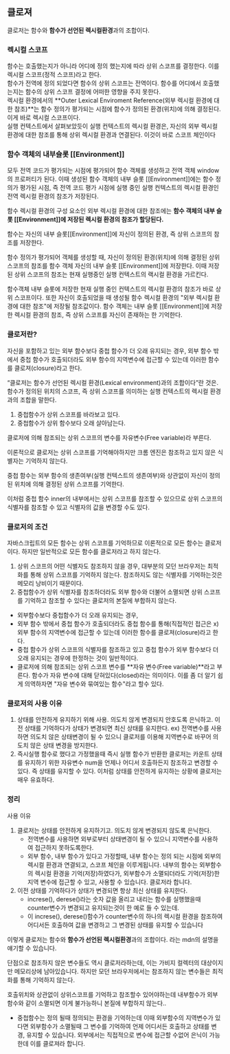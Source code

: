 ## 클로져

클로저는 함수와 **함수가 선언된 렉시컬환경**과의 조합이다.

### 렉시컬 스코프

함수는 호출했는지가 아니라 어디에 정의 했는지에 따라 상위 스코프를 결정한다. 이를 렉시컬 스코프(정적 스코프)라고 한다.  
함수가 전역에 정의 되었다면 함수의 상위 스코프는 전역이다. 함수를 어디에서 호출했는지는 함수의 상위 스코프 결정에 어떠한 영향을 주지 못한다.     
렉시컬 환경에서의 **Outer Lexical Enviroment Reference(외부 렉시컬 환경에 대한 참조)**는 함수 정의가 평가되는 시점에 함수가 정의된 환경(위치)에 의해 결정된다. 이게 바로 렉시컬 스코프이다.  
실행 컨텍스트에서 살펴보았듯이 실행 컨텍스트의 렉시컬 환경은, 자신의 외부 렉시컬 환경에 대한 참조를 통해 상위 렉시컬 환경과 연결된다. 이것이 바로 스코프 체인이다



### 함수 객체의 내부슬롯 [[Environment]]

모두 전역 코드가 평가되는 시점에 평가되어 함수 객체를 생성하고 전역 객체 window의 프로퍼티가 된다. 이때 생성된 함수 객체의 내부 슬롯 [[Environment]]에는 함수 정의가 평가된 시점, 즉 전역 코드 평가 시점에 실행 중인 실행 컨텍스트의 렉시컬 환경인 전역 렉시컬 환경의 참조가 저장된다. 

함수 렉시컬 환경의 구성 요소인 외부 렉시컬 환경에 대한 참조에는 **함수 객체의 내부 슬롯 [[Environment]]에 저장된 렉시컬 환경의 참조가 할당된다.**

함수는 자신의 내부 슬롯[[Environment]]에 자신이 정의된 환경, 즉 상위 스코프의 참조를 저장한다. 

함수 정의가 평가되어 객체를 생성할 때, 자신이 정의된 환경(위치)에 의해 결정된 상위 스코프의 참조를 함수 객체 자신의 내부 슬롯 [[Environment]]에 저장한다. 이때 저장된 상위 스코프의 참조는 현재 실행중인 실행 컨텍스트의 랙시컬 환경을 가르킨다. 

함수객체 내부 슬롯에 저장한 현재 실행 중인 컨텍스트의 렉시컬 환경의 참조가 바로 상위 스코프이다. 또한 자신이 호출되었을 때 생성될 함수 렉시컬 환경의 "외부 렉시컬 환경에 대한 참조"에 저장될 참조값이다. 함수 객체는 내부 슬롯 [[Environment]]에 저장한 렉시컬 환경의 참조, 즉 상위 스코프를 자신이 존재하는 한 기억한다.

### 클로저란?

자신을 포함하고 있는 외부 함수보다 중첩 함수가 더 오래 유지되는 경우, 외부 함수 밖에서 중첩 함수가 호출되더라도 외부 함수의 지역변수에 접근할 수 있는데 이러한 함수를 클로져(closure)라고 한다.

 “클로저는 함수가 선언된 렉시컬 환경(Lexical environment)과의 조합이다”란 것은. 함수가 정의된 위치의 스코프, 즉 상위 스코프를 의미하는 실행 컨텍스트의 렉시컬 환경과의 조합을 말한다.

1. 중첩함수가 상위 스코프를 바라보고 있다.
2. 중첩함수가 상위 함수보다 오래 살아남는다.

클로저에 의해 참조되는 상위 스코프의 변수를 자유변수(Free variable)라 부른다. 

이론적으로 클로저는 상위 스코프를 기억해야하지만 크롬 엔진은 참조하고 있지 않은 식별자는 기억하지 않는다. 

중첩 함수는 외부 함수의 생존여부(실행 컨텍스트의 생존여부)와 상관없이 자신이 정의된 위치에 의해 결정된 상위 스코프를 기억한다. 

이처럼 중첩 함수 inner의 내부에서는 상위 스코프를 참조할 수 있으므로 상위 스코프의 식별자를 참조할 수 있고 식별자의 값을 변경할 수도 있다. 

### 클로저의 조건

자바스크립트의 모든 함수는 상위 스코프를 기억하므로 이론적으로 모든 함수는 클로저이다. 하지만 일반적으로 모든 함수를 클로저라고 하지 않는다.  

1. 상위 스코프의 어떤 식별자도 참조하지 않을 경우, 대부분의 모던 브라우저는 최적화를 통해 상위 스코프를 기억하지 않는다. 참조하지도 않는 식별자를 기억하는것은 메모리 낭비이기 때문이다.
2. 중첩함수가 상위 식별자를 참조하더라도 외부 함수와 더불어 소멸되면 상위 스코프를 기억하고 참조할 수 있다는 클로저의 본질에 부합하지 않는다. 

- 외부함수보다 중첩함수가 더 오래 유지되는 경우, 
- 외부 함수 밖에서 중첩 함수가 호출되더라도 중첩 함수를 통해(직접적인 접근은 x) 외부 함수의 지역변수에 접근할 수 있는데 이러한 함수를 클로져(closure)라고 한다.
- 중첩 함수가 상위 스코프의 식별자를 참조하고 있고 중첩 함수가 외부 함수보다 더 오래 유지되는 경우에 한정하는 것이 일반적이다.
- 클로저에 의해 참조되는 상위 스코프 변수를 **자유 변수(Free variable)**라고 부른다. 함수가 자유 변수에 대해 닫혀있다(closed)라는 의미이다. 이를 좀 더 알기 쉽게 의역하자면 "자유 변수와 묶여있는 함수"라고 할수 있다.

### 클로저의 사용 이유

1. 상태를 안전하게 유지하기 위해 사용. 의도치 않게 변경되지 안호도록 은닉하고. 이전 상태를 기억하다가 상태가 변경되면 최신 상태를 유지한다. 
   ex) 전역변수를 사용하면 의도치 않은 상태변경이 될 수 있으니 클로저를 이용해 지역변수로 바꾸어 의도치 않은 상태 변경을 방지한다.
2. 즉시실행 함수로 했다고 가정했을때 즉시 실행 함수가 반환한 클로저는 카운트 상태를 유지하기 위한 자유변수 num을 언제나 어디서 호출하든지 참조하고 변경할 수 있다. 즉 상태를 유지할 수 있다. 이처럼 상태를 안전하게 유지하는 상황에 클로저는 매우 유효하다.

### 정리

사용 이유

1. 클로저는 상태를 안전하게 유지하기고. 의도치 않게 변경되지 않도록 은닉한다. 
   - 전역변수를 사용하면 외부로부터 상태변경이 될 수 있으니 지역변수를 사용하여 접근하지 못하도록한다. 
   - 외부 함수, 내부 함수가 있다고 가정할때, 내부 함수는 정의 되는 시점에 외부의 렉시컬 환경과 연결되고, 스코프 체인을 이루게됩니다. 내부의 함수는 외부함수의 렉시컬 환경을 기억(저장)하였다가, 외부함수가 소멸되더라도 기억(저장)한 지역 변수에 접근할 수 있고, 사용할 수 있습니다. 클로저라 합니다.
2. 이전 상태를 기억하다가 상태가 변경되면 항상 최신 상태를 유지한다.
   - increse(), derese()라는 숫자 값을 올리고 내리는 함수를 실행했을때 counter변수가 변경되고 유지되는것이 한 예로 들 수 있는데. 
   - 이 increse(), derese()함수가 counter변수의 하나의 렉시컬 환경을 참조하여 어디서든 호출하여 값을 변경하고 그 변경된 상태를 유지할 수 있습니다

이렇게 클로저는 함수와 **함수가 선언된 렉시컬환경**과의 조합이다. 라는 mdn의 설명을 얘기할 수 있습니다.

단점으로 참조하지 않은 변수들도 역시 클로저라하는데, 이는 가비지 컬렉터의 대상이지만 메모리상에 남아있습니다. 하지만 모던 브라우저에서는 참조하지 않는 변수들은 최적화를 통해 기억하지 않는다. 

호출위치와 상관없이 상위스코프를 기억하고 참조할수 있어야하는데 내부함수가 외부함수와 같이 소멸되면 이게 불가능하니 본질에 부합하지 않는다..

- 중첩함수는 정의 될때 정의되는 환경을 기억하는데 이때 외부함수의 지역변수가 있다면 외부함수가 소멸될때 그 변수를 기억하여 언제 어디서든 호출하고 상태를 변경, 유지할 수 있습니다. 외부에서는 직접적으로 변수에 접근할 수없어 은닉이 가능한데 이를 클로져라 합니다.